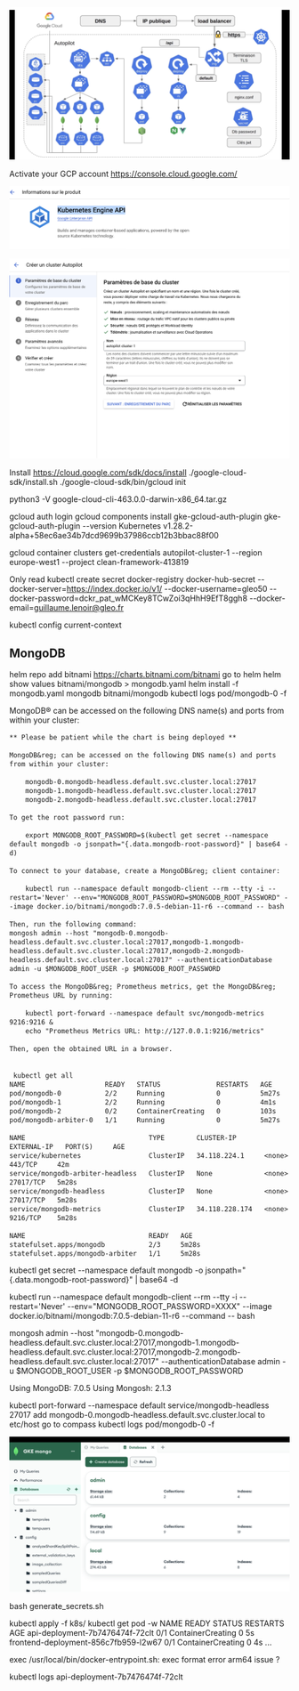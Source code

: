 ![Alt text](image-1.png)

Activate your GCP account
https://console.cloud.google.com/

![Alt text](image.png)

![Alt text](image-2.png)

Install
https://cloud.google.com/sdk/docs/install
./google-cloud-sdk/install.sh
./google-cloud-sdk/bin/gcloud init

python3 -V
google-cloud-cli-463.0.0-darwin-x86_64.tar.gz

gcloud auth login
gcloud components install gke-gcloud-auth-plugin
gke-gcloud-auth-plugin --version
Kubernetes v1.28.2-alpha+58ec6ae34b7dcd9699b37986ccb12b3bbac88f00

gcloud container clusters get-credentials autopilot-cluster-1 --region europe-west1 --project clean-framework-413819

Only read
kubectl create secret docker-registry docker-hub-secret --docker-server=https://index.docker.io/v1/ --docker-username=gleo50 --docker-password=dckr_pat_wMCKey8TCwZoi3qHhH9EfT8ggh8 --docker-email=guillaume.lenoir@gleo.fr

kubectl config current-context

## MongoDB

helm repo add bitnami https://charts.bitnami.com/bitnami
go to helm
helm show values bitnami/mongodb > mongodb.yaml
helm install -f mongodb.yaml mongodb bitnami/mongodb
kubectl logs pod/mongodb-0 -f

MongoDB&reg; can be accessed on the following DNS name(s) and ports from within your cluster:

```
** Please be patient while the chart is being deployed **

MongoDB&reg; can be accessed on the following DNS name(s) and ports from within your cluster:

    mongodb-0.mongodb-headless.default.svc.cluster.local:27017
    mongodb-1.mongodb-headless.default.svc.cluster.local:27017
    mongodb-2.mongodb-headless.default.svc.cluster.local:27017

To get the root password run:

    export MONGODB_ROOT_PASSWORD=$(kubectl get secret --namespace default mongodb -o jsonpath="{.data.mongodb-root-password}" | base64 -d)

To connect to your database, create a MongoDB&reg; client container:

    kubectl run --namespace default mongodb-client --rm --tty -i --restart='Never' --env="MONGODB_ROOT_PASSWORD=$MONGODB_ROOT_PASSWORD" --image docker.io/bitnami/mongodb:7.0.5-debian-11-r6 --command -- bash

Then, run the following command:
mongosh admin --host "mongodb-0.mongodb-headless.default.svc.cluster.local:27017,mongodb-1.mongodb-headless.default.svc.cluster.local:27017,mongodb-2.mongodb-headless.default.svc.cluster.local:27017" --authenticationDatabase admin -u $MONGODB_ROOT_USER -p $MONGODB_ROOT_PASSWORD

To access the MongoDB&reg; Prometheus metrics, get the MongoDB&reg; Prometheus URL by running:

    kubectl port-forward --namespace default svc/mongodb-metrics 9216:9216 &
    echo "Prometheus Metrics URL: http://127.0.0.1:9216/metrics"

Then, open the obtained URL in a browser.


 kubectl get all
NAME                    READY   STATUS              RESTARTS   AGE
pod/mongodb-0           2/2     Running             0          5m27s
pod/mongodb-1           2/2     Running             0          4m1s
pod/mongodb-2           0/2     ContainerCreating   0          103s
pod/mongodb-arbiter-0   1/1     Running             0          5m27s

NAME                               TYPE        CLUSTER-IP       EXTERNAL-IP   PORT(S)     AGE
service/kubernetes                 ClusterIP   34.118.224.1     <none>        443/TCP     42m
service/mongodb-arbiter-headless   ClusterIP   None             <none>        27017/TCP   5m28s
service/mongodb-headless           ClusterIP   None             <none>        27017/TCP   5m28s
service/mongodb-metrics            ClusterIP   34.118.228.174   <none>        9216/TCP    5m28s

NAME                               READY   AGE
statefulset.apps/mongodb           2/3     5m28s
statefulset.apps/mongodb-arbiter   1/1     5m28s

```

kubectl get secret --namespace default mongodb -o jsonpath="{.data.mongodb-root-password}" | base64 -d

kubectl run --namespace default mongodb-client --rm --tty -i --restart='Never' --env="MONGODB_ROOT_PASSWORD=XXXX" --image docker.io/bitnami/mongodb:7.0.5-debian-11-r6 --command -- bash

mongosh admin --host "mongodb-0.mongodb-headless.default.svc.cluster.local:27017,mongodb-1.mongodb-headless.default.svc.cluster.local:27017,mongodb-2.mongodb-headless.default.svc.cluster.local:27017" --authenticationDatabase admin -u $MONGODB_ROOT_USER -p $MONGODB_ROOT_PASSWORD

Using MongoDB: 7.0.5
Using Mongosh: 2.1.3

kubectl port-forward --namespace default service/mongodb-headless 27017
add mongodb-0.mongodb-headless.default.svc.cluster.local to etc/host
go to compass
kubectl logs pod/mongodb-0 -f

![Alt text](image-3.png)

bash generate_secrets.sh

kubectl apply -f k8s/
kubectl get pod -w
NAME READY STATUS RESTARTS AGE
api-deployment-7b7476474f-72clt 0/1 ContainerCreating 0 5s
frontend-deployment-856c7fb959-l2w67 0/1 ContainerCreating 0 4s
...

exec /usr/local/bin/docker-entrypoint.sh: exec format error
arm64 issue ?

kubectl logs api-deployment-7b7476474f-72clt

